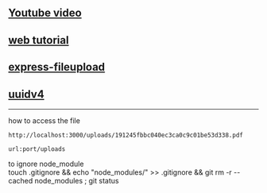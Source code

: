 ## [Youtube video]('https://www.youtube.com/watch?v=ckIhxeLEwIk&t=367s')

## [web tutorial](https://seasonedbytes.com/2020/04/13/the-easiest-way-to-upload-files-in-node-js/)

## [express-fileupload](https://www.npmjs.com/package/express-fileupload)

## [uuidv4](https://www.npmjs.com/package/uuidv4)

<hr />
how to access the file
<br>



```
http://localhost:3000/uploads/191245fbbc040ec3ca0c9c01be53d338.pdf

url:port/uploads

```
to ignore node_module<br>
touch .gitignore && echo "node_modules/" >> .gitignore && git rm -r --cached node_modules ; git status